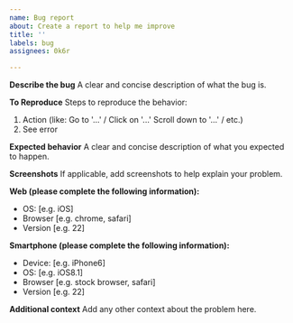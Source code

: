 ```yaml
---
name: Bug report
about: Create a report to help me improve
title: ''
labels: bug
assignees: 0k6r

---
```


**Describe the bug**
A clear and concise description of what the bug is.

**To Reproduce**
Steps to reproduce the behavior:
1. Action (like: Go to '...' / Click on '...' Scroll down to '...' / etc.)
2. See error

**Expected behavior**
A clear and concise description of what you expected to happen.

**Screenshots**
If applicable, add screenshots to help explain your problem.

**Web (please complete the following information):**
 - OS: [e.g. iOS]
 - Browser [e.g. chrome, safari]
 - Version [e.g. 22]

**Smartphone (please complete the following information):**
 - Device: [e.g. iPhone6]
 - OS: [e.g. iOS8.1]
 - Browser [e.g. stock browser, safari]
 - Version [e.g. 22]

**Additional context**
Add any other context about the problem here.
